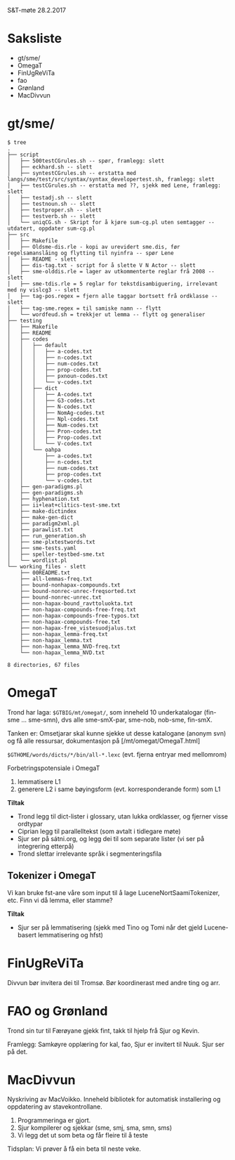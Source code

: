S&T-møte 28.2.2017

# Saksliste
* gt/sme/
* OmegaT
* FinUgReViTa
* fao
* Grønland
* MacDivvun

# gt/sme/

```
$ tree
.
├── script
│   ├── 500testCGrules.sh -- spør, framlegg: slett
│   ├── eckhard.sh -- slett
│   ├── syntestCGrules.sh -- erstatta med langs/sme/test/src/syntax/syntax_developertest.sh, framlegg: slett
│   ├── testCGrules.sh -- erstatta med ??, sjekk med Lene, framlegg: slett
│   ├── testadj.sh -- slett
│   ├── testnoun.sh -- slett
│   ├── testproper.sh -- slett
│   ├── testverb.sh -- slett
│   └── uniqCG.sh - Skript for å kjøre sum-cg.pl uten semtagger -- utdatert, oppdater sum-cg.pl
├── src
│   ├── Makefile
│   ├── Oldsme-dis.rle - kopi av urevidert sme.dis, før regelsamanslåing og flytting til nyinfra -- spør Lene
│   ├── README - slett
│   ├── dis-tag.txt - script for å slette V N Actor -- slett
│   ├── sme-olddis.rle = lager av utkommenterte reglar frå 2008 -- slett
│   ├── sme-tdis.rle = 5 reglar for tekstdisambiguering, irrelevant med ny vislcg3 -- slett
│   ├── tag-pos.regex = fjern alle taggar bortsett frå ordklasse -- slett
│   ├── tag-sme.regex = til samiske namn -- flytt
│   └── wordfeud.sh = trekkjer ut lemma -- flytt og generaliser
├── testing
│   ├── Makefile
│   ├── README
│   ├── codes
│   │   ├── default
│   │   │   ├── a-codes.txt
│   │   │   ├── n-codes.txt
│   │   │   ├── num-codes.txt
│   │   │   ├── prop-codes.txt
│   │   │   ├── pxnoun-codes.txt
│   │   │   └── v-codes.txt
│   │   ├── dict
│   │   │   ├── A-codes.txt
│   │   │   ├── G3-codes.txt
│   │   │   ├── N-codes.txt
│   │   │   ├── NomAg-codes.txt
│   │   │   ├── Npl-codes.txt
│   │   │   ├── Num-codes.txt
│   │   │   ├── Pron-codes.txt
│   │   │   ├── Prop-codes.txt
│   │   │   └── V-codes.txt
│   │   └── oahpa
│   │       ├── a-codes.txt
│   │       ├── n-codes.txt
│   │       ├── num-codes.txt
│   │       ├── prop-codes.txt
│   │       └── v-codes.txt
│   ├── gen-paradigms.pl
│   ├── gen-paradigms.sh
│   ├── hyphenation.txt
│   ├── ii+leat+clitics-test-sme.txt
│   ├── make-dictindex
│   ├── make-gen-dict
│   ├── paradigm2xml.pl
│   ├── parawlist.txt
│   ├── run_generation.sh
│   ├── sme-plxtestwords.txt
│   ├── sme-tests.yaml
│   ├── speller-testbed-sme.txt
│   └── wordlist.pl
└── working_files - slett
    ├── 00README.txt
    ├── all-lemmas-freq.txt
    ├── bound-nonhapax-compounds.txt
    ├── bound-nonrec-unrec-freqsorted.txt
    ├── bound-nonrec-unrec.txt
    ├── non-hapax-bound_ravttoluokta.txt
    ├── non-hapax-compounds-free-freq.txt
    ├── non-hapax-compounds-free-typos.txt
    ├── non-hapax-compounds-free.txt
    ├── non-hapax-free_vistesuodjalus.txt
    ├── non-hapax_lemma-freq.txt
    ├── non-hapax_lemma.txt
    ├── non-hapax_lemma_NVD-freq.txt
    └── non-hapax_lemma_NVD.txt

8 directories, 67 files
```

# OmegaT

Trond har laga: `$GTBIG/mt/omegat/`, som inneheld 10 underkatalogar 
(fin-sme ... sme-smn), dvs alle sme-smX-par, sme-nob, nob-sme, fin-smX.

Tanken er: Omsetjarar skal kunne sjekke ut desse katalogane (anonym svn) og 
få alle ressursar, dokumentasjon på 
[/mt/omegat/OmegaT.html]

`$GTHOME/words/dicts/*/bin/all-*.lexc` (evt. fjerna entryar med mellomrom)

Forbetringspotensiale i OmegaT

1. lemmatisere L1
1. generere L2 i same bøyingsform (evt. korresponderande form) som L1

**Tiltak**
* Trond legg til dict-lister i glossary, utan lukka ordklasser, og fjerner visse ordtypar
* Ciprian legg til parallelltekst (som avtalt i tidlegare møte)
* Sjur ser på sátni.org, og legg dei til som separate lister (vi ser på integrering etterpå)
* Trond slettar irrelevante språk i segmenteringsfila

## Tokenizer i OmegaT

Vi kan bruke fst-ane våre som input til å lage LuceneNortSaamiTokenizer, etc.
Finn vi då lemma, eller stamme?

**Tiltak**
* Sjur ser på lemmatisering (sjekk med Tino og Tomi når det gjeld Lucene-basert lemmatisering og hfst)

# FinUgReViTa

Divvun bør invitera dei til Tromsø. Bør koordinerast med andre ting og arr.

# FAO og Grønland

Trond sin tur til Færøyane gjekk fint, takk til hjelp frå Sjur og Kevin.

Framlegg: Samkøyre opplæring for kal, fao, Sjur er invitert til Nuuk.
Sjur ser på det.

# MacDivvun

Nyskriving av MacVoikko. Inneheld bibliotek for automatisk installering og
oppdatering av stavekontrollane.

1. Programmeringa er gjort. 
1. Sjur kompilerer og sjekkar (sme, smj, sma, smn, sms)
1. Vi legg det ut som beta og får fleire til å teste

Tidsplan: Vi prøver å få ein beta til neste veke.
